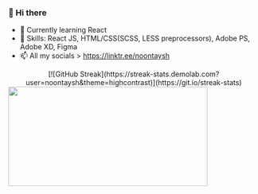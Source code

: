 ### 👋 Hi there 

- 🌱 Currently learning React
- 🔭 Skills: React JS, HTML/CSS(SCSS, LESS preprocessors), Adobe PS, Adobe XD, Figma
- 📫 All my socials > https://linktr.ee/noontaysh

<!-- align="center" width=400 -->
<div width=1000 align="center"> 
  [![GitHub Streak](https://streak-stats.demolab.com?user=noontaysh&theme=highcontrast)](https://git.io/streak-stats)
  
  <img align="left" height=200 width=400 src="https://github-readme-streak-stats.herokuapp.com/?user=noontaysh&theme=dark&hide_border=true&date_format=j%20M%5B%20Y%5D" />
</div>

